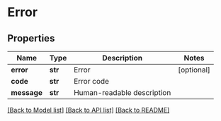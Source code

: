 # Error

## Properties
Name | Type | Description | Notes
------------ | ------------- | ------------- | -------------
**error** | **str** | Error | [optional] 
**code** | **str** | Error code | 
**message** | **str** | Human-readable description | 

[[Back to Model list]](../README.md#documentation-for-models) [[Back to API list]](../README.md#documentation-for-api-endpoints) [[Back to README]](../README.md)


